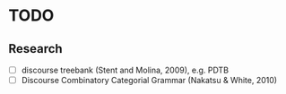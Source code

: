 # TODO

## Research

* [ ] discourse treebank (Stent and Molina, 2009), e.g. PDTB
* [ ] Discourse Combinatory Categorial Grammar (Nakatsu & White, 2010)